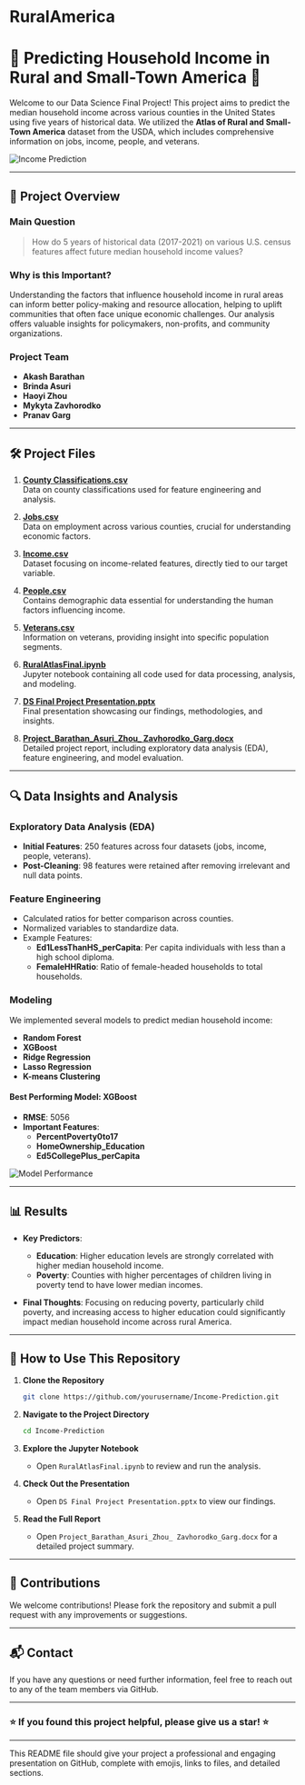 # RuralAmerica

# 🌟 **Predicting Household Income in Rural and Small-Town America** 🌟

Welcome to our Data Science Final Project! This project aims to predict the median household income across various counties in the United States using five years of historical data. We utilized the **Atlas of Rural and Small-Town America** dataset from the USDA, which includes comprehensive information on jobs, income, people, and veterans. 

![Income Prediction](https://link-to-your-banner-image.png)

---

## 📜 **Project Overview**

### **Main Question**
> How do 5 years of historical data (2017-2021) on various U.S. census features affect future median household income values?

### **Why is this Important?**
Understanding the factors that influence household income in rural areas can inform better policy-making and resource allocation, helping to uplift communities that often face unique economic challenges. Our analysis offers valuable insights for policymakers, non-profits, and community organizations.

### **Project Team**
- **Akash Barathan**  
- **Brinda Asuri**  
- **Haoyi Zhou**  
- **Mykyta Zavhorodko**  
- **Pranav Garg**  

---

## 🛠️ **Project Files**

1. **[County Classifications.csv](./County%20Classifications.csv)**  
   Data on county classifications used for feature engineering and analysis.

2. **[Jobs.csv](./Jobs.csv)**  
   Data on employment across various counties, crucial for understanding economic factors.

3. **[Income.csv](./Income.csv)**  
   Dataset focusing on income-related features, directly tied to our target variable.

4. **[People.csv](./People.csv)**  
   Contains demographic data essential for understanding the human factors influencing income.

5. **[Veterans.csv](./Veterans.csv)**  
   Information on veterans, providing insight into specific population segments.

6. **[RuralAtlasFinal.ipynb](./RuralAtlasFinal.ipynb)**  
   Jupyter notebook containing all code used for data processing, analysis, and modeling.

7. **[DS Final Project Presentation.pptx](./DS%20Final%20Project%20Presentation.pptx)**  
   Final presentation showcasing our findings, methodologies, and insights.

8. **[Project_Barathan_Asuri_Zhou_ Zavhorodko_Garg.docx](./Project_Barathan_Asuri_Zhou_%20Zavhorodko_Garg.docx)**  
   Detailed project report, including exploratory data analysis (EDA), feature engineering, and model evaluation.

---

## 🔍 **Data Insights and Analysis**

### **Exploratory Data Analysis (EDA)**
- **Initial Features**: 250 features across four datasets (jobs, income, people, veterans).
- **Post-Cleaning**: 98 features were retained after removing irrelevant and null data points.

### **Feature Engineering**
- Calculated ratios for better comparison across counties.
- Normalized variables to standardize data.
- Example Features:
  - **Ed1LessThanHS_perCapita**: Per capita individuals with less than a high school diploma.
  - **FemaleHHRatio**: Ratio of female-headed households to total households.

### **Modeling**
We implemented several models to predict median household income:
- **Random Forest**
- **XGBoost**
- **Ridge Regression**
- **Lasso Regression**
- **K-means Clustering**

#### **Best Performing Model: XGBoost**
- **RMSE**: 5056
- **Important Features**:
  - **PercentPoverty0to17**
  - **HomeOwnership_Education**
  - **Ed5CollegePlus_perCapita**

![Model Performance](https://link-to-model-performance-image.png)

---

## 📊 **Results**

- **Key Predictors**: 
  - **Education**: Higher education levels are strongly correlated with higher median household income.
  - **Poverty**: Counties with higher percentages of children living in poverty tend to have lower median incomes.

- **Final Thoughts**: Focusing on reducing poverty, particularly child poverty, and increasing access to higher education could significantly impact median household income across rural America.

---

## 🚀 **How to Use This Repository**

1. **Clone the Repository**
   ```bash
   git clone https://github.com/yourusername/Income-Prediction.git
   ```

2. **Navigate to the Project Directory**
   ```bash
   cd Income-Prediction
   ```

3. **Explore the Jupyter Notebook**
   - Open `RuralAtlasFinal.ipynb` to review and run the analysis.

4. **Check Out the Presentation**
   - Open `DS Final Project Presentation.pptx` to view our findings.

5. **Read the Full Report**
   - Open `Project_Barathan_Asuri_Zhou_ Zavhorodko_Garg.docx` for a detailed project summary.

---

## 🤝 **Contributions**
We welcome contributions! Please fork the repository and submit a pull request with any improvements or suggestions.

---

## 📬 **Contact**
If you have any questions or need further information, feel free to reach out to any of the team members via GitHub.

---

### ⭐ **If you found this project helpful, please give us a star!** ⭐

---

This README file should give your project a professional and engaging presentation on GitHub, complete with emojis, links to files, and detailed sections.
